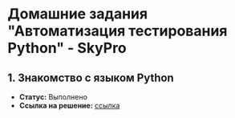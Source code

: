 # Домашние задания "Автоматизация тестирования Python" - SkyPro

## 1. Знакомство с языком Python
- **Статус:** Выполнено
- **Ссылка на решение:** [ссылка](ссылка_на_решение)

